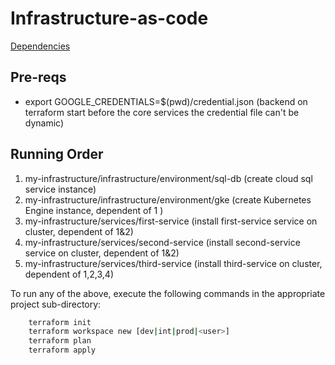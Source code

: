 # Infrastructure-as-code

[Dependencies](Dependencies.md)

## Pre-reqs
* export GOOGLE_CREDENTIALS=$(pwd)/credential.json (backend on terraform start before the core services the credential file can't be dynamic)

## Running Order
1. my-infrastructure/infrastructure/environment/sql-db (create cloud sql service instance)
2. my-infrastructure/infrastructure/environment/gke (create Kubernetes Engine instance, dependent of 1 )
3. my-infrastructure/services/first-service (install first-service service on cluster, dependent of 1&2)
4. my-infrastructure/services/second-service (install second-service service on cluster, dependent of 1&2)
5. my-infrastructure/services/third-service (install third-service on cluster, dependent of 1,2,3,4)

To run any of the above, execute the following commands in the appropriate project sub-directory:
````bash
    terraform init
    terraform workspace new [dev|int|prod|<user>]
    terraform plan
    terraform apply
````
